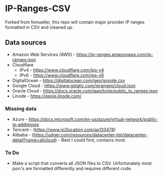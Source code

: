 # IP-Ranges-CSV

Forked from femueller, this repo will contain major provider IP ranges formatted in CSV and cleaned up.

## Data sources

* Amazon Web Services (AWS) - https://ip-ranges.amazonaws.com/ip-ranges.json
* Cloudflare
    * IPv4 - https://www.cloudflare.com/ips-v4
    * IPv6 - https://www.cloudflare.com/ips-v6
* DigitalOcean - https://digitalocean.com/geo/google.csv
* Google Cloud - https://www.gstatic.com/ipranges/cloud.json
* Oracle Cloud - https://docs.oracle.com/iaas/tools/public_ip_ranges.json
* Linode - https://geoip.linode.com/

### Missing data

* Azure - https://docs.microsoft.com/en-us/azure/virtual-network/public-ip-addresses
* Tencent - (https://www.ip2location.com/as133478)
* Alibaba - (https://udger.com/resources/datacenter-list/datacenter-detail?name=alicloud) - Best I could find, contains most.

### To Do

* Make a script that converts all JSON files to CSV. Unfortunately most json's are formatted differently and requires different code.
